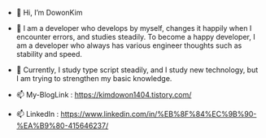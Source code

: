 - 👋 Hi, I’m DowonKim

- 👀 I am a developer who develops by myself, changes it happily when I encounter errors, and studies steadily.
To become a happy developer, I am a developer who always has various engineer thoughts such as stability and speed.

- 🌱 Currently, I study type script steadily, and I study new technology, but I am trying to strengthen my basic knowledge.

- 📫 My-BlogLink : https://kimdowon1404.tistory.com/
- 📫 LinkedIn : https://www.linkedin.com/in/%EB%8F%84%EC%9B%90-%EA%B9%80-415646237/

<!---
dollorofkorea/dollorofkorea is a ✨ special ✨ repository because its `README.md` (this file) appears on your GitHub profile.
You can click the Preview link to take a look at your changes.
--->
